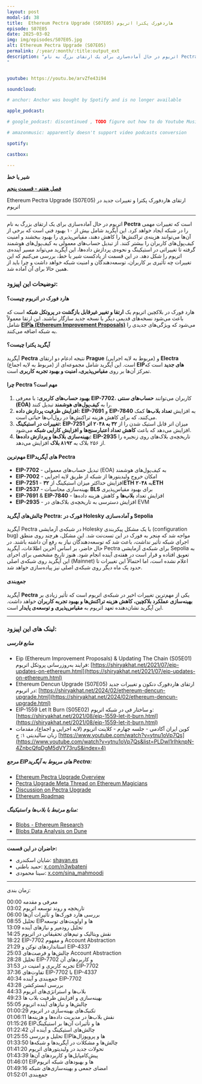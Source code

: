 ```yaml
---
layout: post
modal-id: 38
title:  Ethereum Pectra Upgrade (S07E05) هاردفورک پکترا اتریوم
episode: S07E05
date: 2025-03-02
img: img/episodes/S07E05.jpg
alt: Ethereum Pectra Upgrade (S07E05)
permalink: /:year/:month/:title:output_ext
description: "اتریوم در حال آماده‌سازی برای یک ارتقای بزرگ به نام Pectra است که تغییرات مهمی را در شبکه ایجاد خواهد کرد. از تبدیل حساب‌های معمولی به کیف‌پول‌های هوشمند گرفته تا تغییراتی در استیکینگ و نحوه‌ی پردازش داده‌ها، این آپگرید می‌تواند مسیر آینده‌ی اتریوم را شکل دهد. در این قسمت از پادکست شیر یا خط، بررسی می‌کنیم که این تغییرات چه تأثیری بر کاربران، توسعه‌دهندگان و امنیت شبکه خواهد داشت
" 


youtube: https://youtu.be/arvZfe43i94

soundcloud: 

# anchor: Anchor was bought by Spotify and is no longer available

apple_podcast: 

# google_podcast: discontinued , TODO figure out how to do Youtube Music

# amazonmusic: apparently doesn't support video podcasts conversion 

spotify: 

castbox: 

---
```



**شیر یا خط**

**[فصل هفتم - قسمت پنجم](https://shiryakhat.net/2025/03/ethereum-pectra-upgrade.html)**

Ethereum Pectra Upgrade (S07E05) ارتقای هاردفورک پکترا و تغییرات جدید در اتریوم


-------------------------------------------------------

اتریوم در حال آماده‌سازی برای یک ارتقای بزرگ به نام **Pectra** است که تغییرات مهمی را در شبکه ایجاد خواهد کرد. این آپگرید شامل بیش از ۱۰ بهبود فنی است که برخی از آن‌ها می‌توانند هزینه‌ی تراکنش‌ها را کاهش دهند، مقیاس‌پذیری را بهبود ببخشند و امنیت کیف‌پول‌های کاربران را بیشتر کنند. از تبدیل حساب‌های معمولی به کیف‌پول‌های هوشمند گرفته تا تغییراتی در استیکینگ و نحوه‌ی پردازش داده‌ها، این آپگرید می‌تواند مسیر آینده‌ی اتریوم را شکل دهد. در این قسمت از پادکست شیر یا خط، بررسی می‌کنیم که این تغییرات چه تأثیری بر کاربران، توسعه‌دهندگان و امنیت شبکه خواهد داشت و چرا باید از همین حالا برای آن آماده شد.


### **توضیحات این اپیزود:**

#### **هارد فورک در اتریوم چیست؟**  
هارد فورک در بلاکچین اتریوم یک **ارتقا و تغییر غیرقابل بازگشت در پروتکل شبکه** است که باعث می‌شود نسخه‌های قدیمی دیگر با نسخه جدید سازگار نباشند. این ارتقا معمولاً شامل [**EIPها (Ethereum Improvement Proposals)**](https://shiryakhat.net/2021/07/eip-updates-on-ethereum.html) می‌شود که ویژگی‌های جدیدی را به شبکه اضافه می‌کنند.  


#### **آپگرید پکترا چیست؟**  
آپگرید **Pectra** نتیجه ادغام دو ارتقای **Prague** (مربوط به لایه اجرایی) و **Electra** (مربوط به لایه اجماع) است. این آپگرید شامل مجموعه‌ای از **EIPهای جدید** است که تمرکز آن‌ها بر روی **مقیاس‌پذیری، امنیت و بهبود تجربه کاربری** است.  

#### **چرا Pectra مهم است؟**  
1. **بهبود حساب‌های کاربری:** با معرفی **EIP-7702**، کاربران می‌توانند **حساب‌های سنتی (EOA)** را به **کیف‌پول‌های هوشمند** تبدیل کنند.  
2. **افزایش ظرفیت پردازش داده:** **EIP-7691** و **EIP-7840** به افزایش **تعداد بلاب‌ها** کمک می‌کنند، که برای کاهش هزینه تراکنش‌ها در رول‌آپ‌ها حیاتی است.  
3. **تغییرات در استیکینگ:** **EIP-7251** میزان اتر قابل استیک شدن را از **۳۲ به ۲۰۴۸ اتر** افزایش می‌دهد که باعث **کاهش تعداد اعتبارسنج‌ها و افزایش کارایی شبکه** می‌شود.  
4. **بهینه‌سازی بلاک‌ها و پردازش داده‌ها:** **EIP-2935** تاریخچه‌ی بلاک‌های روی زنجیره را از ۲۵۶ بلاک به **۸۱۹۲ بلاک** افزایش می‌دهد.  

#### **مهم‌ترین EIPهای آپگرید Pectra**  
- **EIP-7702** - تبدیل حساب‌های معمولی (EOA) به کیف‌پول‌های هوشمند  
- **EIP-7002** - امکان خروج ولیدیتورها از شبکه از طریق لایه اجرایی  
- **EIP-7251** - افزایش حداکثر میزان استیکینگ از **۳۲ETH** به **۲۰۴۸ETH**  
- **EIP-2537** - بهینه‌سازی محاسبات **BLS** برای بهبود مقیاس‌پذیری  
- **EIP-7691** & **EIP-7840** - افزایش تعداد **بلاب‌ها** و کاهش هزینه داده‌ها  
- **EIP-2935** - افزایش دسترسی به تاریخچه‌ی بلاک‌های در EVM  

#### **چالش‌های آپگرید Pectra: فورک در Holesky و آماده‌سازی Sepolia** 
آپگرید Pectra در شبکه‌ی آزمایشی Holesky با یک مشکل پیکربندی (configuration bug) مواجه شد که منجر به فورک در این تست‌نت شد. این مشکل، هرچند روی منطق اجرای شبکه تأثیر نداشت، باعث شد که توسعه‌دهندگان نیاز به رفع آن داشته باشند. در حال حاضر، بر اساس آخرین اطلاعات، آپگرید Pectra برای شبکه‌ی آزمایشی Sepolia به تعویق افتاده و قرار است در هفته‌ی آینده انجام شود. هنوز تاریخ مشخصی برای اجرای این آپگرید روی شبکه‌ی اصلی (Mainnet) اعلام نشده است، اما احتمالاً این تغییرات تا حدود یک ماه دیگر روی شبکه‌ی اصلی نیز پیاده‌سازی خواهد شد.

#### **جمع‌بندی**  
آپگرید **Pectra** یکی از مهم‌ترین تغییرات اخیر در شبکه‌ی اتریوم است که تأثیر زیادی بر **بهینه‌سازی عملکرد بلاکچین، کاهش هزینه تراکنش‌ها و بهبود تجربه کاربران** خواهد داشت. این آپگرید نشان‌دهنده تعهد اتریوم به **مقیاس‌پذیری و توسعه‌ی پایدار** است.  

---

### **لینک های این اپیزود:**
##### منابع فارسی
- Eip (Ethereum Improvement Proposals) & Updating The Chain (S05E01)
 فرایند به‌روز‌رسانی پروتکل اتریوم: [https://shiryakhat.net/2021/07/eip-updates-on-ethereum.html](https://shiryakhat.net/2021/07/eip-updates-on-ethereum.html)
- Ethereum Dencun Upgrade (S07E05) ارتقای هاردفورک دنکون و تغییرات جدید در اتریوم: [https://shiryakhat.net/2024/02/ethereum-dencun-upgrade.html](https://shiryakhat.net/2024/02/ethereum-dencun-upgrade.html)
- EIP-1559 Let It Burn (S05E02)  و ساختار فی در شبکه اتریوم: [https://shiryakhat.net/2021/08/eip-1559-let-it-burn.html](https://shiryakhat.net/2021/08/eip-1559-let-it-burn.html)
- کوین ایران آکادمی - جلسه چهارم - کلاینت اتریوم (لایه اجرایی و اجماع)٫ مقدمات زبان سالیدیتی ۱: ج [https://www.youtube.com/watch?v=ytnu1oVp7Qs](https://www.youtube.com/watch?v=ytnu1oVp7Qs&list=PLDwI1rIhknpN-4ZnbcQfqDgM5dVY73ruS&index=4)


##### **مرجع EIPهای مربوط به آپگرید Pectra:**  
- [Ethereum Pectra Upgrade Overview](https://eipsinsight.com/pectra)  
- [Pectra Upgrade Meta Thread on Ethereum Magicians](https://ethereum-magicians.org/t/pectra-network-upgrade-meta-thread/16809)  
- [Discussion on Pectra Upgrade](https://x.com/letsgetonchain/status/1888976123502940277)  
- [Ethereum Roadmap](https://ethroadmap.com/)


##### **منابع مرتبط با بلاب‌ها و استیکینگ:**  
- [Blobs - Ethereum Research](https://ethresear.ch/t/block-arrivals-home-stakers-bumping-the-blob-count/21096)  
- [Blobs Data Analysis on Dune](https://dune.com/hildobby/blobs)  

---


**حاضران در این قسمت:**

* شایان اسکندری: [shayan.es](https://shayan.es)  
* حمید باطنی: [x.com/n3wbateni](https://x.com/n3wbateni)
* سینا محمودی: [x.com/sina_mahmoodi](https://x.com/sina_mahmoodi)



-----------------------------------------------------------------------
زمان بندی:


00:00 معرفی و مقدمه  
03:02 تاریخچه و روند توسعه اتریوم  
06:00 بررسی هارد فورک‌ها و تأثیرات آن‌ها  
08:55 تحلیل EIPها و اولویت‌های توسعه  
13:09 تحلیل رودمپر و نیازهای آینده  
14:25 نقش ویتالیک و تیم‌های تحقیقاتی در اتریوم  
18:22 EIP-7702 و مفهوم Account Abstraction  
21:29 استانداردهای توکن و EIP-4337  
25:03 چالش‌ها و فرصت‌های Account Abstraction  
28:28 تحلیل EIP-7702 و کاربردهای آن  
31:53 تجربه کاربری و امنیت در EIP-7702  
37:36 تفاوت‌های EIP-7702 با EIP-4337  
40:34 جمع‌بندی و آینده EIP-7702  
43:28 بررسی ابسترکشن  
44:33 بلاب‌ها و استراتژی‌های اتریوم  
49:23 بهینه‌سازی و افزایش ظرفیت بلاب ها  
55:05 چالش‌ها و نیازهای آینده اتریوم  
01:00:29 تکنیک‌های بهینه‌سازی در اتریوم  
01:06:11 نقش بلاب‌ها در مدیریت داده‌ها و هزینه‌ها  
01:15:26 EIPها و تأثیرات آن‌ها بر استیکینگ  
01:22:42 چالش‌های استیکینگ و آینده آن  
01:25:55 تحلیل و بررسی EIPها و پروپوزال‌ها  
01:33:50 چالش‌ها و مشکلات در آپگریدها و شبکه‌ها  
01:41:20 تحولات جدید در ولیدیتورهای اتریوم  
01:43:39 پیش‌کامپایل‌ها و کاربردهای آن‌ها  
01:46:01 EIPها و بهبودهای شبکه اتریوم  
01:49:16 امضای جمعی و بهینه‌سازی‌های شبکه  
01:52:01 جمع‌بندی  
